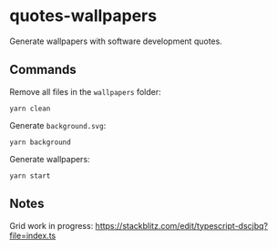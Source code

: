 # quotes-wallpapers

Generate wallpapers with software development quotes.

## Commands

Remove all files in the `wallpapers` folder:

    yarn clean

Generate `background.svg`:

    yarn background

Generate wallpapers:

    yarn start

## Notes

Grid work in progress: <https://stackblitz.com/edit/typescript-dscjbq?file=index.ts>

